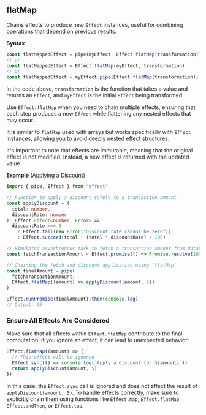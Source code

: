 ## flatMap

Chains effects to produce new `Effect` instances, useful for combining operations that depend on previous results.

**Syntax**

```ts showLineNumbers=false
const flatMappedEffect = pipe(myEffect, Effect.flatMap(transformation))
// or
const flatMappedEffect = Effect.flatMap(myEffect, transformation)
// or
const flatMappedEffect = myEffect.pipe(Effect.flatMap(transformation))
```

In the code above, `transformation` is the function that takes a value and returns an `Effect`, and `myEffect` is the initial `Effect` being transformed.

Use `Effect.flatMap` when you need to chain multiple effects, ensuring that each
step produces a new `Effect` while flattening any nested effects that may
occur.

It is similar to `flatMap` used with arrays but works
specifically with `Effect` instances, allowing you to avoid deeply nested
effect structures.

<Aside type="note" title="Effects are Immutable">
  It's important to note that effects are immutable, meaning that the
  original effect is not modified. Instead, a new effect is returned with
  the updated value.
</Aside>

**Example** (Applying a Discount)

```ts twoslash
import { pipe, Effect } from "effect"

// Function to apply a discount safely to a transaction amount
const applyDiscount = (
  total: number,
  discountRate: number
): Effect.Effect<number, Error> =>
  discountRate === 0
    ? Effect.fail(new Error("Discount rate cannot be zero"))
    : Effect.succeed(total - (total * discountRate) / 100)

// Simulated asynchronous task to fetch a transaction amount from database
const fetchTransactionAmount = Effect.promise(() => Promise.resolve(100))

// Chaining the fetch and discount application using `flatMap`
const finalAmount = pipe(
  fetchTransactionAmount,
  Effect.flatMap((amount) => applyDiscount(amount, 5))
)

Effect.runPromise(finalAmount).then(console.log)
// Output: 95
```

### Ensure All Effects Are Considered

Make sure that all effects within `Effect.flatMap` contribute to the final computation. If you ignore an effect, it can lead to unexpected behavior:

```ts {3} showLineNumbers=false
Effect.flatMap((amount) => {
  // This effect will be ignored
  Effect.sync(() => console.log(`Apply a discount to: ${amount}`))
  return applyDiscount(amount, 5)
})
```

In this case, the `Effect.sync` call is ignored and does not affect the result of `applyDiscount(amount, 5)`. To handle effects correctly, make sure to explicitly chain them using functions like `Effect.map`, `Effect.flatMap`, `Effect.andThen`, or `Effect.tap`.
